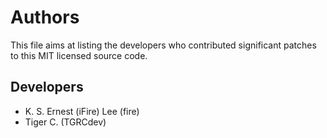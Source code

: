 # Authors

This file aims at listing the developers who contributed significant patches to this MIT licensed source code.

## Developers

* K. S. Ernest (iFire) Lee (fire)
* Tiger C. (TGRCdev)
